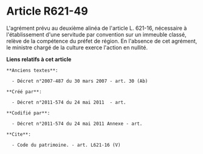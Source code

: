 # Article R621-49

L'agrément prévu au deuxième alinéa de l'article L. 621-16, nécessaire à l'établissement d'une servitude par convention sur
un immeuble classé, relève de la compétence du préfet de région. En l'absence de cet agrément, le ministre chargé de la
culture exerce l'action en nullité.

**Liens relatifs à cet article**

	**Anciens textes**:

	  - Décret n°2007-487 du 30 mars 2007 - art. 30 (Ab)

	**Créé par**:

	  - Décret n°2011-574 du 24 mai 2011  - art.

	**Codifié par**:

	  - Décret n°2011-574 du 24 mai 2011 Annexe - art.

	**Cite**:

	  - Code du patrimoine. - art. L621-16 (V)
